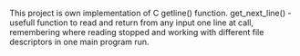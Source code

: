 This project is own implementation of C getline() function.
get_next_line() - usefull function to read and return from any input one line at call, remembering where reading stopped and working with different file descriptors in one main program run.
